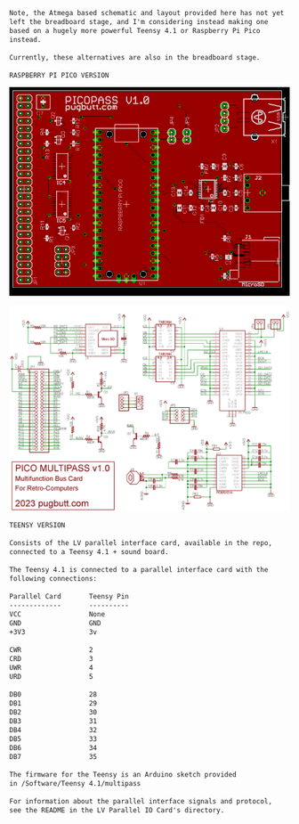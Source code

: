 ```
Note, the Atmega based schematic and layout provided here has not yet 
left the breadboard stage, and I'm considering instead making one
based on a hugely more powerful Teensy 4.1 or Raspberry Pi Pico 
instead.

Currently, these alternatives are also in the breadboard stage. 

RASPBERRY PI PICO VERSION
```
![Pico Layout](https://raw.githubusercontent.com/caiannello/Pugputer6309/main/Hardware/Multifunction%20Card/pico_layout.png)

![Pico Schematic](https://raw.githubusercontent.com/caiannello/Pugputer6309/main/Hardware/Multifunction%20Card/pico_schematic.png)
```
TEENSY VERSION

Consists of the LV parallel interface card, available in the repo, 
connected to a Teensy 4.1 + sound board.

The Teensy 4.1 is connected to a parallel interface card with the 
following connections:

Parallel Card       Teensy Pin
-------------       ----------
VCC                 None
GND                 GND
+3V3                3v

CWR                 2
CRD                 3
UWR                 4
URD                 5

DB0                 28
DB1                 29
DB2                 30
DB3                 31
DB4                 32
DB5                 33
DB6                 34
DB7                 35

The firmware for the Teensy is an Arduino sketch provided
in /Software/Teensy 4.1/multipass

For information about the parallel interface signals and protocol,
see the README in the LV Parallel IO Card's directory.

```

